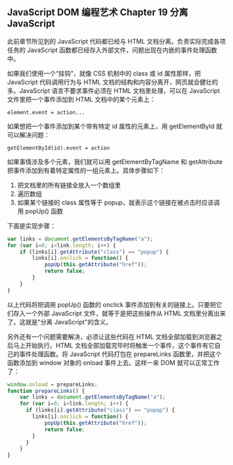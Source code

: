 ## JavaScript DOM 编程艺术 Chapter 19  分离 JavaScript

此前章节所见到的 JavaScript 代码都已经与 HTML 文档分离。负责实际完成各项任务的 JavaScript 函数都已经存入外部文件，问题出现在内嵌的事件处理函数中。

如果我们使用一个“挂钩”，就像 CSS 机制中的 class 或 id 属性那样，把 JavaScript 代码调用行为与 HTML 文档的结构和内容分离开，网页就会健壮的多。JavaScript 语言不要求事件必须在 HTML 文档里处理，可以在 JavaScript 文件里把一个事件添加到 HTML 文档中的某个元素上：

`element.event = action...`

如果想把一个事件添加到某个带有特定 id 属性的元素上，用 getElementById 就可以解决问题：

`getElementById(id).event = action`

如果事情涉及多个元素，我们就可以用 getElementByTagName 和 getAttribute 把事件添加到有着特定属性的一组元素上。具体步骤如下：

1. 把文档里的所有链接全放入一个数组里
2. 遍历数组
3. 如果某个链接的 class 属性等于 popup，就表示这个链接在被点击时应该调用 popUp() 函数

下面是实现步骤：

```js
var links = document.getElementsByTagName("a");
for (var i=0; i<link.length; i++) {
    if (links[i].getAttribute("class") == "popup") {
        links[i].onclick = function() {
            popUp(this.getAttribute("href"));
            return false;
        }
    }
}
```

以上代码将把调用 popUp() 函数的 onclick 事件添加到有关的链接上。只要把它们存入一个外部 JavaScript 文件，就等于是把这些操作从 HTML 文档里分离出来了。这就是"分离 JavaScript"的含义。

另外还有一个问题需要解决，必须让这些代码在 HTML 文档全部加载到浏览器之后马上开始执行。HTML 文档全部加载完毕时将触发一个事件，这个事件有它自己的事件处理函数。将 JavaScript 代码打包在 prepareLinks 函数里，并把这个函数添加到 window 对象的 onload 事件上去。这样一来 DOM 就可以正常工作了：

```js
window.onload = prepareLinks;
function prepareLinks() {
    var links = document.getElementsByTagName("a");
    for (var i=0; i<link.length; i++) {
      if (links[i].getAttribute("class") == "popup") {
        links[i].onclick = function() {
            popUp(this.getAttribute("href"));
            return false;
        }
      }
    }
}
```



